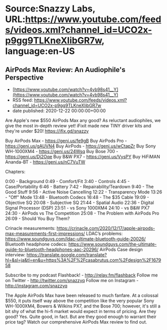 # Source:Snazzy Labs, URL:https://www.youtube.com/feeds/videos.xml?channel_id=UCO2x-p9gg9TLKneXlibGR7w, language:en-US

## AirPods Max Review: An Audiophile's Perspective
 - [https://www.youtube.com/watch?v=4vb98s41__Y](https://www.youtube.com/watch?v=4vb98s41__Y)
 - RSS feed: https://www.youtube.com/feeds/videos.xml?channel_id=UCO2x-p9gg9TLKneXlibGR7w
 - date published: 2020-12-22 00:00:00+00:00

Are Apple's new $550 AirPods Max any good? As reluctant audiophiles, we give the most in-depth review yet!
iFixit made new TINY driver kits and they're under $20! https://ifix.gd/snazzy

Buy AirPods Max - https://geni.us/fe9gB
Buy AirPods Pro - https://geni.us/gAUVN4
Buy AirPods - https://geni.us/wCtapZr
Buy Sony WH-1000XM4 - https://geni.us/24Wsq
Buy Bose 700 - https://geni.us/Dj2Oqe
Buy B&W PX7 - https://geni.us/VysPY
Buy HiFiMAN Ananda-BT - https://geni.us/nC7VuTW

Chapters:

0:00 - Background
0:49 - Comfort/Fit
3:40 - Controls
4:45 - Case/Portability
6:46 - Battery
7:42 - Repairability/Teardown
9:40 - The Good Stuff
9:56 - Active Noise Cancelling
12:22 - Transparency Mode
13:26 - "Off" Mode
13:48 - Bluetooth Codecs
16:48 - The $35 Cable
19:09 - Objective SQ
20:08 - Subjective SQ
21:44 - Spatial Audio
22:36 - Digital Signal Processor (DSP)
23:51 - vs Sony 1000XM4
24:10 - vs B&W PX7
24:30 - AirPods vs The Competition
25:08 - The Problem with AirPods Pro
26:09 - Should You Buy Them?

Crinacle measurements: https://crinacle.com/2020/12/17/apple-airpods-max-measurements-first-impressions/
LDAC’s problems: https://www.soundguys.com/ldac-ultimate-bluetooth-guide-20026/
Bluetooth headphone codecs: https://www.soundguys.com/the-ultimate-guide-to-bluetooth-headphones-aac-20296/
AirPods Case design interview: https://translate.google.com/translate?hl=&sl=ja&tl=en&u=https%3A%2F%2Fcasabrutus.com%2Fdesign%2F167958

Subscribe to my podcast Flashback! - http://relay.fm/flashback
Follow me on Twitter - http://twitter.com/snazzyq
Follow me on Instagram - http://instagram.com/snazzyq


The Apple AirPods Max have been released to much fanfare. At a colossal $550, it puts itself way above the competition like the very popular Sony WH-1000XM4, Bowers & Wilkins PX7, and the Bose 700; however, it's still a bit shy of what the hi-fi market would expect in terms of pricing. Are they good? Yes. Quite good, in fact. But are they good enough to warrant their price tag? Watch our comprehensive AirPods Max review to find out.

